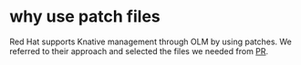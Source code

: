 # why use patch files

Red Hat supports Knative management through OLM by using patches. We referred to their approach and selected the files we needed from [PR](https://github.com/openshift-knative/serverless-operator/pull/1695).
